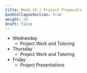 ```yaml
---
title: Week 10 | Project Proposals
bookCollapseSection: true
weight: 20
draft: false
---
```


- Wednesday
  - Project Work and Tutoring
- Thursday
  - Project Work and Tutoring
- Friday
  - Project Presentations